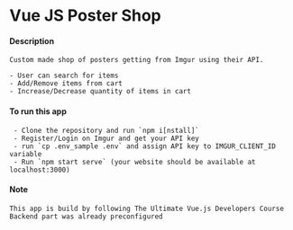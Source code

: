 # Vue JS Poster Shop

#### Description

    Custom made shop of posters getting from Imgur using their API.
    
    - User can search for items
    - Add/Remove items from cart
    - Increase/Decrease quantity of items in cart

#### To run this app

     - Clone the repository and run `npm i[nstall]`
     - Register/Login on Imgur and get your API key
     - run `cp .env_sample .env` and assign API key to IMGUR_CLIENT_ID variable
     - Run `npm start serve` (your website should be available at localhost:3000)

 #### Note

    This app is build by following The Ultimate Vue.js Developers Course
    Backend part was already preconfigured 